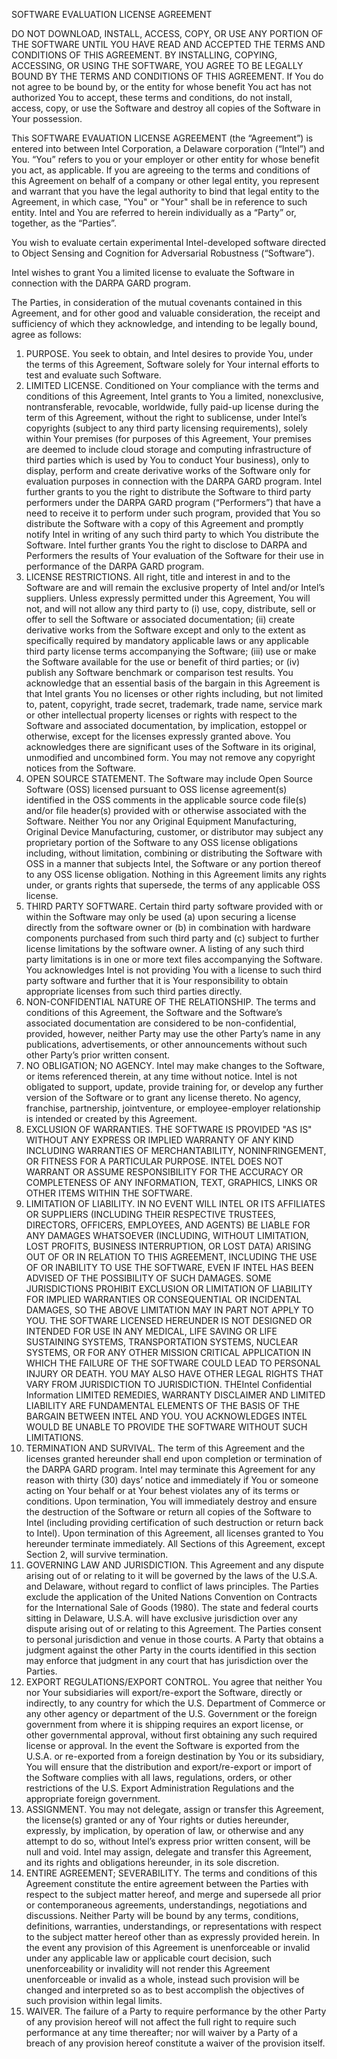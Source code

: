 SOFTWARE EVALUATION LICENSE AGREEMENT

DO NOT DOWNLOAD, INSTALL, ACCESS, COPY, OR USE ANY PORTION OF THE SOFTWARE UNTIL YOU HAVE READ AND ACCEPTED THE TERMS AND
CONDITIONS OF THIS AGREEMENT. BY INSTALLING, COPYING, ACCESSING, OR USING THE SOFTWARE, YOU AGREE TO BE LEGALLY BOUND BY THE
TERMS AND CONDITIONS OF THIS AGREEMENT. If You do not agree to be bound by, or the entity for whose benefit You act has not authorized You to
accept, these terms and conditions, do not install, access, copy, or use the Software and destroy all copies of the Software in Your possession.

This SOFTWARE EVAUATION LICENSE AGREEMENT (the “Agreement”) is entered into between Intel Corporation, a Delaware corporation (“Intel”) and
You. “You” refers to you or your employer or other entity for whose benefit you act, as applicable. If you are agreeing to the terms and conditions of this
Agreement on behalf of a company or other legal entity, you represent and warrant that you have the legal authority to bind that legal entity to the
Agreement, in which case, "You" or "Your" shall be in reference to such entity. Intel and You are referred to herein individually as a “Party” or, together, as
the “Parties”.

You wish to evaluate certain experimental Intel-developed software directed to Object Sensing and Cognition for Adversarial Robustness (“Software”).

Intel wishes to grant You a limited license to evaluate the Software in connection with the DARPA GARD program.

The Parties, in consideration of the mutual covenants contained in this Agreement, and for other good and valuable consideration, the receipt and
sufficiency of which they acknowledge, and intending to be legally bound, agree as follows:
1. PURPOSE. You seek to obtain, and Intel desires to provide You, under the terms of this Agreement, Software solely for Your internal efforts to test and
evaluate such Software.
2. LIMITED LICENSE. Conditioned on Your compliance with the terms and conditions of this Agreement, Intel grants to You a limited, nonexclusive,
nontransferable, revocable, worldwide, fully paid-up license during the term of this Agreement, without the right to sublicense, under Intel’s copyrights
(subject to any third party licensing requirements), solely within Your premises (for purposes of this Agreement, Your premises are deemed to include cloud
storage and computing infrastructure of third parties which is used by You to conduct Your business), only to display, perform and create derivative works
of the Software only for evaluation purposes in connection with the DARPA GARD program. Intel further grants to you the right to distribute the Software
to third party performers under the DARPA GARD program (“Performers”) that have a need to receive it to perform under such program, provided that You
so distribute the Software with a copy of this Agreement and promptly notify Intel in writing of any such third party to which You distribute the Software.
Intel further grants You the right to disclose to DARPA and Performers the results of Your evaluation of the Software for their use in performance of the
DARPA GARD program.
3. LICENSE RESTRICTIONS. All right, title and interest in and to the Software are and will remain the exclusive property of Intel and/or Intel’s suppliers.
Unless expressly permitted under this Agreement, You will not, and will not allow any third party to (i) use, copy, distribute, sell or offer to sell the Software
or associated documentation; (ii) create derivative works from the Software except and only to the extent as specifically required by mandatory applicable
laws or any applicable third party license terms accompanying the Software; (iii) use or make the Software available for the use or benefit of third parties;
or (iv) publish any Software benchmark or comparison test results. You acknowledge that an essential basis of the bargain in this Agreement is that Intel
grants You no licenses or other rights including, but not limited to, patent, copyright, trade secret, trademark, trade name, service mark or other intellectual
property licenses or rights with respect to the Software and associated documentation, by implication, estoppel or otherwise, except for the licenses
expressly granted above. You acknowledges there are significant uses of the Software in its original, unmodified and uncombined form. You may not
remove any copyright notices from the Software.
4. OPEN SOURCE STATEMENT. The Software may include Open Source Software (OSS) licensed pursuant to OSS license agreement(s) identified in the
OSS comments in the applicable source code file(s) and/or file header(s) provided with or otherwise associated with the Software. Neither You nor any
Original Equipment Manufacturing, Original Device Manufacturing, customer, or distributor may subject any proprietary portion of the Software to any OSS
license obligations including, without limitation, combining or distributing the Software with OSS in a manner that subjects Intel, the Software or any portion
thereof to any OSS license obligation. Nothing in this Agreement limits any rights under, or grants rights that supersede, the terms of any applicable OSS
license.
5. THIRD PARTY SOFTWARE. Certain third party software provided with or within the Software may only be used (a) upon securing a license directly from
the software owner or (b) in combination with hardware components purchased from such third party and (c) subject to further license limitations by the
software owner. A listing of any such third party limitations is in one or more text files accompanying the Software. You acknowledges Intel is not providing
You with a license to such third party software and further that it is Your responsibility to obtain appropriate licenses from such third parties directly.
6. NON-CONFIDENTIAL NATURE OF THE RELATIONSHIP. The terms and conditions of this Agreement, the Software and the Software’s associated
documentation are considered to be non-confidential, provided, however, neither Party may use the other Party’s name in any publications, advertisements,
or other announcements without such other Party’s prior written consent.
7. NO OBLIGATION; NO AGENCY. Intel may make changes to the Software, or items referenced therein, at any time without notice. Intel is not obligated to
support, update, provide training for, or develop any further version of the Software or to grant any license thereto. No agency, franchise, partnership, jointventure, or employee-employer relationship is intended or created by this Agreement.
8. EXCLUSION OF WARRANTIES. THE SOFTWARE IS PROVIDED "AS IS" WITHOUT ANY EXPRESS OR IMPLIED WARRANTY OF ANY KIND INCLUDING
WARRANTIES OF MERCHANTABILITY, NONINFRINGEMENT, OR FITNESS FOR A PARTICULAR PURPOSE. INTEL DOES NOT WARRANT OR ASSUME
RESPONSIBILITY FOR THE ACCURACY OR COMPLETENESS OF ANY INFORMATION, TEXT, GRAPHICS, LINKS OR OTHER ITEMS WITHIN THE SOFTWARE.
9. LIMITATION OF LIABILITY. IN NO EVENT WILL INTEL OR ITS AFFILIATES OR SUPPLIERS (INCLUDING THEIR RESPECTIVE TRUSTEES, DIRECTORS,
OFFICERS, EMPLOYEES, AND AGENTS) BE LIABLE FOR ANY DAMAGES WHATSOEVER (INCLUDING, WITHOUT LIMITATION, LOST PROFITS, BUSINESS
INTERRUPTION, OR LOST DATA) ARISING OUT OF OR IN RELATION TO THIS AGREEMENT, INCLUDING THE USE OF OR INABILITY TO USE THE SOFTWARE,
EVEN IF INTEL HAS BEEN ADVISED OF THE POSSIBILITY OF SUCH DAMAGES. SOME JURISDICTIONS PROHIBIT EXCLUSION OR LIMITATION OF LIABILITY
FOR IMPLIED WARRANTIES OR CONSEQUENTIAL OR INCIDENTAL DAMAGES, SO THE ABOVE LIMITATION MAY IN PART NOT APPLY TO YOU. THE
SOFTWARE LICENSED HEREUNDER IS NOT DESIGNED OR INTENDED FOR USE IN ANY MEDICAL, LIFE SAVING OR LIFE SUSTAINING SYSTEMS,
TRANSPORTATION SYSTEMS, NUCLEAR SYSTEMS, OR FOR ANY OTHER MISSION CRITICAL APPLICATION IN WHICH THE FAILURE OF THE SOFTWARE
COULD LEAD TO PERSONAL INJURY OR DEATH. YOU MAY ALSO HAVE OTHER LEGAL RIGHTS THAT VARY FROM JURISDICTION TO JURISDICTION. THEIntel Confidential Information
LIMITED REMEDIES, WARRANTY DISCLAIMER AND LIMITED LIABILITY ARE FUNDAMENTAL ELEMENTS OF THE BASIS OF THE BARGAIN BETWEEN INTEL
AND YOU. YOU ACKNOWLEDGES INTEL WOULD BE UNABLE TO PROVIDE THE SOFTWARE WITHOUT SUCH LIMITATIONS.
10. TERMINATION AND SURVIVAL. The term of this Agreement and the licenses granted hereunder shall end upon completion or termination of the DARPA
GARD program. Intel may terminate this Agreement for any reason with thirty (30) days’ notice and immediately if You or someone acting on Your behalf
or at Your behest violates any of its terms or conditions. Upon termination, You will immediately destroy and ensure the destruction of the Software or
return all copies of the Software to Intel (including providing certification of such destruction or return back to Intel). Upon termination of this Agreement,
all licenses granted to You hereunder terminate immediately. All Sections of this Agreement, except Section 2, will survive termination.
11. GOVERNING LAW AND JURISDICTION. This Agreement and any dispute arising out of or relating to it will be governed by the laws of the U.S.A. and
Delaware, without regard to conflict of laws principles. The Parties exclude the application of the United Nations Convention on Contracts for the
International Sale of Goods (1980). The state and federal courts sitting in Delaware, U.S.A. will have exclusive jurisdiction over any dispute arising out of or
relating to this Agreement. The Parties consent to personal jurisdiction and venue in those courts. A Party that obtains a judgment against the other Party
in the courts identified in this section may enforce that judgment in any court that has jurisdiction over the Parties.
12. EXPORT REGULATIONS/EXPORT CONTROL. You agree that neither You nor Your subsidiaries will export/re-export the Software, directly or indirectly,
to any country for which the U.S. Department of Commerce or any other agency or department of the U.S. Government or the foreign government from
where it is shipping requires an export license, or other governmental approval, without first obtaining any such required license or approval. In the event
the Software is exported from the U.S.A. or re-exported from a foreign destination by You or its subsidiary, You will ensure that the distribution and
export/re-export or import of the Software complies with all laws, regulations, orders, or other restrictions of the U.S. Export Administration Regulations
and the appropriate foreign government.
13. ASSIGNMENT. You may not delegate, assign or transfer this Agreement, the license(s) granted or any of Your rights or duties hereunder, expressly, by
implication, by operation of law, or otherwise and any attempt to do so, without Intel’s express prior written consent, will be null and void. Intel may assign,
delegate and transfer this Agreement, and its rights and obligations hereunder, in its sole discretion.
14. ENTIRE AGREEMENT; SEVERABILITY. The terms and conditions of this Agreement constitute the entire agreement between the Parties with respect to
the subject matter hereof, and merge and supersede all prior or contemporaneous agreements, understandings, negotiations and discussions. Neither
Party will be bound by any terms, conditions, definitions, warranties, understandings, or representations with respect to the subject matter hereof other
than as expressly provided herein. In the event any provision of this Agreement is unenforceable or invalid under any applicable law or applicable court
decision, such unenforceability or invalidity will not render this Agreement unenforceable or invalid as a whole, instead such provision will be changed and
interpreted so as to best accomplish the objectives of such provision within legal limits.
15. WAIVER. The failure of a Party to require performance by the other Party of any provision hereof will not affect the full right to require such performance
at any time thereafter; nor will waiver by a Party of a breach of any provision hereof constitute a waiver of the provision itself.
